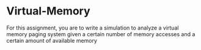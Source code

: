 # Virtual-Memory
For this assignment, you are to write a simulation to analyze a virtual memory paging system given a certain number of memory accesses and a certain amount of available memory

